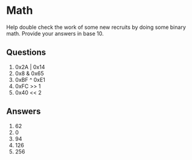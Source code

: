 # Math
Help double check the work of some new recruits by doing some binary math. Provide your answers in base 10.

## Questions
1. 0x2A  |  0x14
2. 0x8  &  0x65
3. 0xBF  ^  0xE1
4. 0xFC  >>  1
5. 0x40  <<  2

## Answers
1. 62
2. 0
3. 94
4. 126
5. 256
